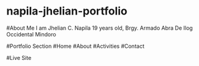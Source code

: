 # napila-jhelian-portfolio

#About Me 
I am Jhelian C. Napila 19 years old, Brgy. Armado Abra De Ilog Occidental Mindoro

#Portfolio Section
#Home
#About
#Activities
#Contact

#Live Site
